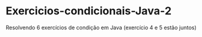 # Exercicios-condicionais-Java-2
Resolvendo 6 exercícios de condição em Java (exercício 4 e 5 estão juntos)
